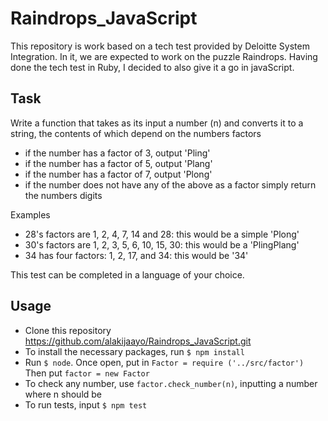 # Raindrops_JavaScript

This repository is work based on a tech test provided by Deloitte System Integration. In it, we are expected to work on the puzzle Raindrops. Having done the tech test in Ruby, I decided to also give it a go in javaScript.

## Task

Write a function that takes as its input a number (n) and converts it to a string, the contents of which depend on the numbers factors

- if the number has a factor of 3, output 'Pling'
- if the number has a factor of 5, output 'Plang'
- if the number has a factor of 7, output 'Plong'
- if the number does not have any of the above as a factor simply return the numbers digits

Examples

- 28's factors are 1, 2, 4, 7, 14 and 28: this would be a simple 'Plong'
- 30's factors are 1, 2, 3, 5, 6, 10, 15, 30: this would be a 'PlingPlang'
- 34 has four factors: 1, 2, 17, and 34: this would be '34'

This test can be completed in a language of your choice.

## Usage

- Clone this repository https://github.com/alakijaayo/Raindrops_JavaScript.git
- To install the necessary packages, run `$ npm install`
- Run `$ node`. Once open, put in `Factor = require ('../src/factor')` Then put `factor = new Factor`
- To check any number, use `factor.check_number(n)`, inputting a number where n should be
- To run tests, input `$ npm test`
